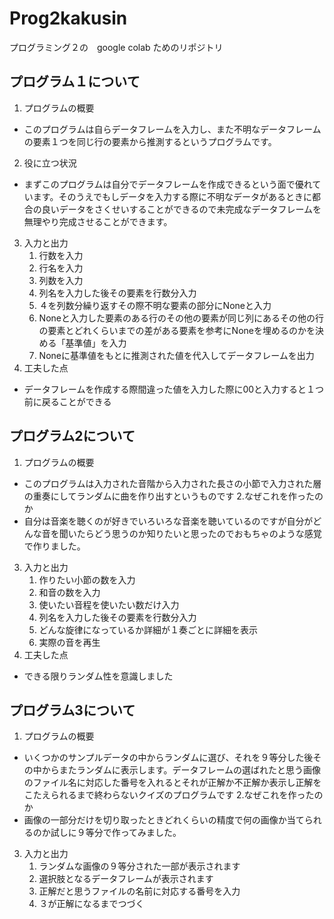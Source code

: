 # Prog2kakusin
プログラミング２の　google colab ためのリポジトリ
## プログラム１について
1. プログラムの概要
  * このプログラムは自らデータフレームを入力し、また不明なデータフレームの要素１つを同じ行の要素から推測するというプログラムです。
2. 役に立つ状況
  * まずこのプログラムは自分でデータフレームを作成できるという面で優れています。そのうえでもしデータを入力する際に不明なデータがあるときに都合の良いデータをさくせいすることができるので未完成なデータフレームを無理やり完成させることができます。
3. 入力と出力
    1. 行数を入力
    2. 行名を入力
    3. 列数を入力
    4. 列名を入力した後その要素を行数分入力
    5. ４を列数分繰り返すその際不明な要素の部分にNoneと入力
    6. Noneと入力した要素のある行のその他の要素が同じ列にあるその他の行の要素とどれくらいまでの差がある要素を参考にNoneを埋めるのかを決める「基準値」を入力
    7. Noneに基準値をもとに推測された値を代入してデータフレームを出力
4. 工夫した点
  * データフレームを作成する際間違った値を入力した際に00と入力すると１つ前に戻ることができる
## プログラム2について
1. プログラムの概要
  * このプログラムは入力された音階から入力された長さの小節で入力された層の重奏にしてランダムに曲を作り出すというものです
2.なぜこれを作ったのか
  * 自分は音楽を聴くのが好きでいろいろな音楽を聴いているのですが自分がどんな音を聞いたらどう思うのか知りたいと思ったのでおもちゃのような感覚で作りました。
3. 入力と出力
    1. 作りたい小節の数を入力
    2. 和音の数を入力
    3. 使いたい音程を使いたい数だけ入力
    4. 列名を入力した後その要素を行数分入力
    5. どんな旋律になっているか詳細が１奏ごとに詳細を表示
    6. 実際の音を再生
4. 工夫した点
  * できる限りランダム性を意識しました
## プログラム3について
1. プログラムの概要
  * いくつかのサンプルデータの中からランダムに選び、それを９等分した後その中からまたランダムに表示します。データフレームの選ばれたと思う画像のファイル名に対応した番号を入れるとそれが正解か不正解か表示し正解をこたえられるまで終わらないクイズのプログラムです
2.なぜこれを作ったのか
  * 画像の一部分だけを切り取ったときどれくらいの精度で何の画像か当てられるのか試しに９等分で作ってみました。
3. 入力と出力
    1. ランダムな画像の９等分された一部が表示されます
    2. 選択肢となるデータフレームが表示されます
    3. 正解だと思うファイルの名前に対応する番号を入力
    4. ３が正解になるまでつづく
